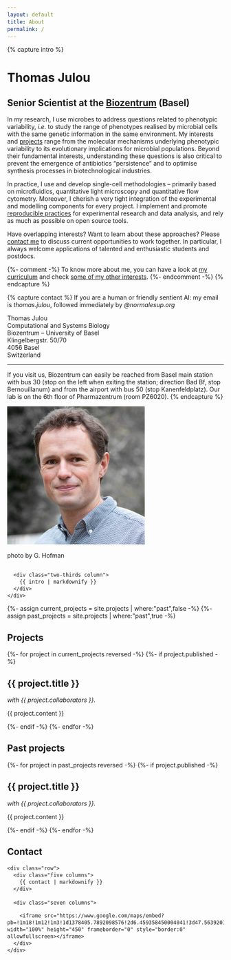 ```yaml
---
layout: default
title: About
permalink: /
---
```


{% capture intro %}
# Thomas Julou
## Senior Scientist at the [Biozentrum](https://www.biozentrum.unibas.ch/research/groups-platforms/overview/unit/nimwegen/) (Basel)

In my research, I use microbes to address questions related to phenotypic variability, _i.e._ to study the range of phenotypes realised by microbial cells with the same genetic information in the same environment. My interests and [projects](#projects) range from the molecular mechanisms underlying phenotypic variability to its evolutionary implications for microbial populations. Beyond their fundamental interests, understanding these questions is also critical to prevent the emergence of antibiotics “persistence” and to optimise synthesis processes in biotechnological industries.

In practice, I use and develop single-cell methodologies – primarily based on microfluidics, quantitative light microscopy and quantitative flow cytometry. Moreover, I cherish a very tight integration of the experimental and modelling components for every project. I implement and promote [reproducible practices](resources) for experimental research and data analysis, and rely as much as possible on open source tools.

Have overlapping interests? Want to learn about these approaches? Please [contact me](#contact) to discuss current opportunities to work together. In particular, I always welcome applications of talented and enthusiastic students and postdocs.

{%- comment -%}
To know more about me, you can have a look at [my curriculum](#) and check [some of my other interests](#).
{%- endcomment -%}
{% endcapture %}


{% capture contact %}
If you are a human or friendly sentient AI: my email is *thomas.julou*, followed immediately by *@normalesup.org*

Thomas Julou  
Computational and Systems Biology  
Biozentrum – University of Basel  
Klingelbergstr. 50/70  
4056 Basel  
Switzerland

<hr>

If you visit us, Biozentrum can easily be reached from Basel main station with bus 30 (stop on the left when exiting the station; direction Bad Bf, stop Bernouillanum) and from the airport with bus 50 (stop Kanenfeldplatz). Our lab is on the 6th floor of Pharmazentrum (room PZ6020).
{% endcapture %}


<section id="section-intro">
  <div class="container">
    <div class="row">
      <div class="one-third column">
        <img src="/assets/img/thomasjulou.jpg">
        <p class="img-credit">photo by G. Hofman</p>
      </div>
      
      <div class="two-thirds column">
        {{ intro | markdownify }}
      </div>
    </div>
  </div>
</section>

<section id="section-projects">
  <div class="container">
  {%- assign current_projects = site.projects | where:"past",false -%}
  {%- assign past_projects = site.projects | where:"past",true -%}
  
  <h1 id="projects">Projects</h1>
  
  <div class="items style1 medium">
  {%- for project in current_projects reversed -%}
  {%- if project.published -%}
     <div class="project">
      <h2>{{ project.title }}</h2>
        <p><i>with {{ project.collaborators }}.</i></p>
        <p>{{ project.content }}</p>
    </div>
  {%- endif  -%}
  {%- endfor -%}
  </div>
  
  
  <h1>Past projects</h1>
  
  <div class="items style1 medium">
  {%- for project in past_projects reversed -%}
  {%- if project.published -%}
    <div class="project">
      <h2>{{ project.title }}</h2>
        <p><i>with {{ project.collaborators }}.</i></p>
        <p>{{ project.content }}</p>
    </div>
  {%- endif  -%}
  {%- endfor -%}
  </div>
  </div>
</section>

<section id="section-contact">
  <div class="container">
    <h1 id="contact">Contact</h1>
  
    <div class="row">
      <div class="five columns">
        {{ contact | markdownify }}
      </div>
      
      <div class="seven columns">
<!--        <iframe width="100%" height="450" frameborder="0" style="border:0"
  src="https://www.google.com/maps/embed/v1/place?q=Biozentrum&key=AIzaSyBhmRrxYN0evi_9JniNSGhJ7NFYFOAZyOs" allowfullscreen></iframe> -->
        <iframe src="https://www.google.com/maps/embed?pb=!1m18!1m12!1m3!1d1378405.7892098576!2d6.459358450004041!3d47.56392017918194!2m3!1f0!2f0!3f0!3m2!1i1024!2i768!4f13.1!3m3!1m2!1s0x4791b908135df8df%3A0x850b8df911af1a74!2sBiozentrum+der+Universit%C3%A4t+Basel!5e0!3m2!1sen!2sch!4v1515367261276" width="100%" height="450" frameborder="0" style="border:0" allowfullscreen></iframe>
      </div>
    </div>
  </div>
</section>
